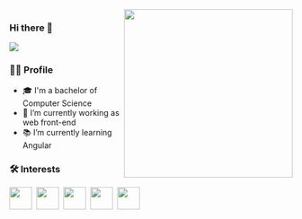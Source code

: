 <img align="right" src="https://image.freepik.com/vetores-gratis/ilustracao-do-conceito-de-digitacao-de-codigo_114360-3581.jpg" width="300"/>

### Hi there 👋
![](https://komarev.com/ghpvc/?username=wellysonvie&color=green)
<!--
**wellysonvie/wellysonvie** is a ✨ _special_ ✨ repository because its `README.md` (this file) appears on your GitHub profile.
-->


### 👨‍💻 Profile
- 🎓 I'm a bachelor of Computer Science
- 🔭 I’m currently working as web front-end
- 📚 I’m currently learning Angular

### 🛠 Interests

<div>
    <img src="https://xesque.rocketseat.dev/platform/tech/html5.svg" width="40">&nbsp;
    <img src="https://xesque.rocketseat.dev/platform/tech/css3.svg" width="40">&nbsp;
    <img src="https://xesque.rocketseat.dev/platform/tech/javascript.svg" width="40">&nbsp;
    <img src="https://xesque.rocketseat.dev/platform/tech/reactjs.svg" width="40">&nbsp;
    <img src="https://xesque.rocketseat.dev/platform/tech/angularjs.svg" width="40">
</div>
<!-- <img height='172' src='https://github-readme-stats.vercel.app/api/top-langs/?username=wellysonvie&layout=compact&theme=light'> -->
